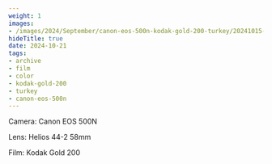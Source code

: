 ```yaml
---
weight: 1
images:
- /images/2024/September/canon-eos-500n-kodak-gold-200-turkey/20241015-R1-01976-0019.jpg
hideTitle: true
date: 2024-10-21
tags:
- archive
- film
- color
- kodak-gold-200
- turkey
- canon-eos-500n
---
```


Camera: Canon EOS 500N

Lens: Helios 44-2 58mm

Film: Kodak Gold 200